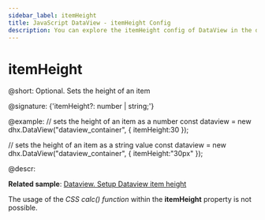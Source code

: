 ```yaml
---
sidebar_label: itemHeight
title: JavaScript DataView - itemHeight Config 
description: You can explore the itemHeight config of DataView in the documentation of the DHTMLX JavaScript UI library. Browse developer guides and API reference, try out code examples and live demos, and download a free 30-day evaluation version of DHTMLX Suite 7.
---
```


# itemHeight

@short: Optional. Sets the height of an item

@signature: {'itemHeight?: number | string;'}

@example:
// sets the height of an item as a number
const dataview = new dhx.DataView("dataview_container", { 
    itemHeight:30
});

// sets the height of an item as a string value
const dataview = new dhx.DataView("dataview_container", { 
    itemHeight:"30px"
});

@descr:

**Related sample**: [Dataview. Setup Dataview item height](https://snippet.dhtmlx.com/cth9mwrf)

The usage of the *CSS calc() function* within the **itemHeight** property is not possible.

[comment]: # (@related: dataview/configuration.md#height-of-an-item)
